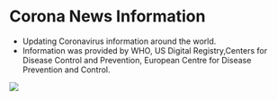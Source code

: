 # Corona News Information

- Updating Coronavirus information around the world.
- Information was provided by WHO,  US Digital Registry,Centers for Disease Control and Prevention,
  European Centre for Disease Prevention and Control.
  
  
![](https://i.ibb.co/HT09vFT/064b19a860449b1ac255.jpg)
